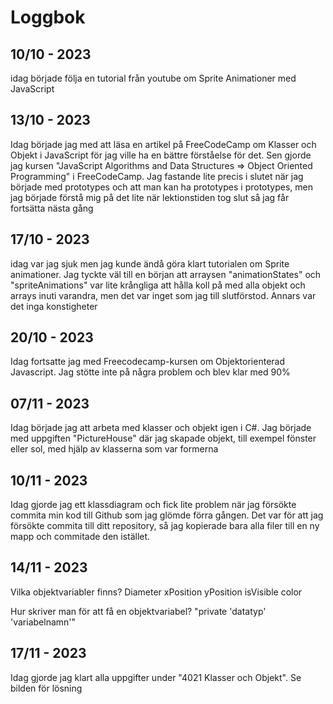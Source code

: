 Loggbok
===

10/10 - 2023
---

idag började följa en tutorial från youtube om Sprite Animationer med JavaScript


13/10 - 2023
---

Idag började jag med att läsa en artikel på FreeCodeCamp om Klasser och Objekt i JavaScript för jag ville ha en bättre förståelse för det. Sen gjorde jag kursen "JavaScript Algorithms and Data Structures => Object Oriented Programming" i FreeCodeCamp. Jag fastande lite precis i slutet när jag började med prototypes och att man kan ha prototypes i prototypes, men jag började förstå mig på det lite när lektionstiden tog slut så jag får fortsätta nästa gång 


17/10 - 2023
---

idag var jag sjuk men jag kunde ändå göra klart tutorialen om Sprite animationer. 
Jag tyckte väl till en början att arraysen "animationStates" och "spriteAnimations" var lite krångliga att hålla koll på med alla objekt och arrays inuti varandra, men det var inget som jag till slutförstod. Annars var det inga konstigheter



20/10 - 2023
---

Idag fortsatte jag med Freecodecamp-kursen om Objektorienterad Javascript. Jag stötte inte på några problem och blev klar med 90%


07/11 - 2023
---

Idag började jag att arbeta med klasser och objekt igen i C#. Jag började med uppgiften "PictureHouse" där jag skapade objekt, till exempel fönster eller sol, med hjälp av klasserna som var formerna




10/11 - 2023
---

Idag gjorde jag ett klassdiagram och fick lite problem när jag försökte commita min kod till Github som jag glömde förra gången. Det var för att jag försökte commita till ditt repository, så jag kopierade bara alla filer till en ny mapp och commitade den istället.



14/11 - 2023
---

Vilka objektvariabler finns?
Diameter
xPosition
yPosition
isVisible
color

Hur skriver man för att få en objektvariabel?
"private 'datatyp' 'variabelnamn'"



17/11 - 2023
---

Idag gjorde jag klart alla uppgifter under "4021 Klasser och Objekt". Se bilden för lösning

